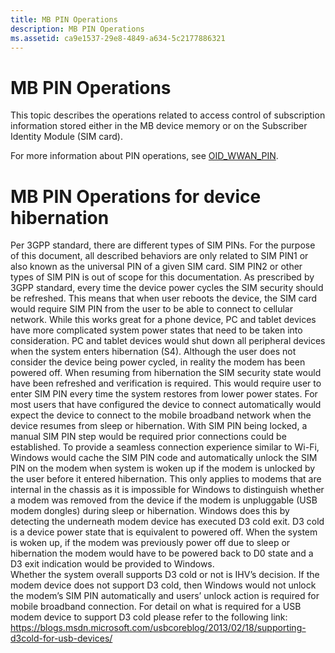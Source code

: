 ```yaml
---
title: MB PIN Operations
description: MB PIN Operations
ms.assetid: ca9e1537-29e8-4849-a634-5c2177886321
---
```


# MB PIN Operations


This topic describes the operations related to access control of subscription information stored either in the MB device memory or on the Subscriber Identity Module (SIM card).

For more information about PIN operations, see [OID\_WWAN\_PIN](https://msdn.microsoft.com/library/windows/hardware/ff569828).

# MB PIN Operations for device hibernation
Per 3GPP standard, there are different types of SIM PINs.  For the purpose of this document, all described behaviors are only related to SIM PIN1 or also known as the universal PIN of a given SIM card.  SIM PIN2 or other types of SIM PIN is out of scope for this documentation.
As prescribed by 3GPP standard, every time the device power cycles the SIM security should be refreshed.  This means that when user reboots the device, the SIM card would require SIM PIN from the user to be able to connect to cellular network.  While this works great for a phone device, PC and tablet devices have more complicated system power states that need to be taken into consideration. 
PC and tablet devices would shut down all peripheral devices when the system enters hibernation (S4).  Although the user does not consider the device being power cycled, in reality the modem has been powered off.   When resuming from hibernation the SIM security state would have been refreshed and verification is required.  This would require user to enter SIM PIN every time the system restores from lower power states.  For most users that have configured the device to connect automatically would expect the device to connect to the mobile broadband network when the device resumes from sleep or hibernation.  With SIM PIN being locked, a manual SIM PIN step would be required prior connections could be established.
To provide a seamless connection experience similar to Wi-Fi, Windows would cache the SIM PIN code and automatically unlock the SIM PIN on the modem when system is woken up if the modem is unlocked by the user before it entered hibernation.  This only applies to modems that are internal in the chassis as it is impossible for Windows to distinguish whether a modem was removed from the device if the modem is unpluggable (USB modem dongles) during sleep or hibernation. Windows does this by detecting the underneath modem device has executed D3 cold exit.  D3 cold is a device power state that is equivalent to powered off.  When the system is woken up, if the modem was previously power off due to sleep or hibernation the modem would have to be powered back to D0 state and a D3 exit indication would be provided to Windows.  
Whether the system overall supports D3 cold or not is IHV’s decision.  If the modem device does not support D3 cold, then Windows would not unlock the modem’s SIM PIN automatically and users’ unlock action is required for mobile broadband connection.  For detail on what is required for a USB modem device to support D3 cold please refer to the following link:
https://blogs.msdn.microsoft.com/usbcoreblog/2013/02/18/supporting-d3cold-for-usb-devices/



 

 





